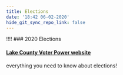 ```yaml
---
title: Elections
date: '18:42 06-02-2020'
hide_git_sync_repo_link: false
---
```


!!!! ### 2020 Elections
#### [Lake County Voter Power website](https://lakecountyil.gov/351/Voter-Power-for-Registered-Voters)
everything you need to know about elections!
